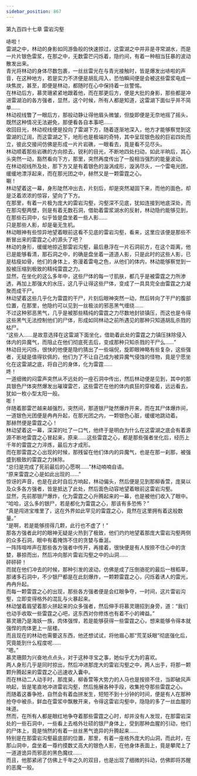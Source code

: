 ```yaml
---
sidebar_position: 867
---
```

 第九百四十七章 雷岩沟壑


哧啦！  
雷湖之中，林动的身影如同游鱼般的快速掠过，这雷湖之中并非是寻常湖水，而是一片片银色雷浆，在那之中，无数雷芒闪烁着，隐约间，有着一种相当狂暴的波动散发出来。  
青光将林动的身体尽数包裹，一丝丝雷光在与青光接触时，皆是爆发出哧啦的声音，在这种地方，若是实力不济便是胡乱闯入，恐怕瞬间便是会被这些雷浆电成一块焦炭，甚至，即便是林动，都随时在心中保持着一丝警惕。  
在林动后方，慕灵珊紧紧地跟着他，而在那更后方，便是大批的身影，那些都是冲进雷湖泊的各方强者，显然，这个时候，所有人都是知道，这雷湖下面似乎并不简单……  
林动视线瞥了一眼后方，那般动静让得他眉头微皱，但旋即便是无奈地摇了摇头，既然这种情况无法避免，那便看各自本事吧……  
收回目光，林动视线便是投向了雷湖下方，随着逐渐地深入，他方才能够察觉到这雷湖的辽阔，而这雷湖之下，地形也是极端的奇特，其中呈现银色般的巨岩四处而立，彼此交接间仿佛是形成一片片岩礁，一眼看去，竟是看不见尽头。  
林动顺着那些岩礁的方向掠去，锐利的目光，不断地四处扫动，如此半晌后，其心头突然一动，豁然看向下方，那里，突然再度传出了一股相当强烈的能量波动。  
在林动视线所及处，那下方又是有着银色的漩涡成形，漩涡尽头，一个雷电光团，缓缓地漂浮起来，而在那光团之中，赫然又是一颗雷霆之心。  
唰！  
林动望着这一幕，身形陡然冲出去，片刻后，却是突然凝固下来，而他的面色，却是泛着浓浓的惊容，望向了下方。  
在那里，有着一片极为庞大的雷岩沟壑，沟壑深不见底，犹如连接到地底深处，而在那沟壑两壁，则是有着无数石洞，借助着雷浆湖水的反射，林动隐约能够见到，在那些石洞中，似乎皆是盘坐着一些人影……  
只是那些人影，却是毫无生机。  
林动眼神有些惊异地望着眼前这看不见底的雷岩沟壑，看来，这里应该便是那些不断冒出来的雷霆之心的源头了吧？  
林动的身形，缓缓地掠近那雷岩沟壑，最后悬浮在一片石洞前方，在这个距离，他已是能够看清，那石洞之中，的确是盘坐着一道道人影，只是此时的这些人影，已是枯瘦如骨，他们的身体上，弥漫着雷电之色，从他们的体内，林动能够察觉到一股被压缩到极致的精纯雷霆之力。  
显然，在坐化的这么多年中，这些尸体的每一寸肌肤，都几乎是被雷霆之力所渗透，再加上那强大的水压，这几乎让得这些尸体，变成了一具具完全由雷霆之力凝聚而成干尸。  
林动望着这些几乎化为雷霆的干尸，片刻后眼神突然一动，然后转向了干尸的腹部位置，在那里，他隐约可以见到一丝极淡的邪恶黑气缠绕……  
不过这种邪恶黑气，几乎是被那些精纯的雷霆之力尽数地封锁镇压，而这也是令得这些黑气无法控制他们的尸体，形成如同林动之前所遇见的那种只知道胡乱杀戮的枯尸。  
“这些人……是故意选择在这雷湖下面坐化，借助着此处的雷霆之力镇压抹除侵入体内的异魔气，而阻止在他们彻底死去后，变成那种只知杀戮的干尸么……”  
林动目光闪烁，很快的他便是隐约猜出了一些端倪，旋即眼神略有些复杂，这些强者，无疑是值得钦佩的，他们为了不让自己成为被异魔气侵蚀的怪物，竟是宁愿坐化在这雷湖之底，将自己的身体，化为雷霆……  
咚！  
一道细微的闷雷声突然从不远处的一座石洞中传出，然后林动便是见到，其中的那具银色尸体突然爆发出璀璨雷芒，这些雷芒在他的体内疯狂的穿梭着，远远看去，犹如一枚小型太阳一般。  
嘭！  
伴随着那雷芒越来越强烈，突然间，那道银尸陡然爆炸开来，而在其尸体爆炸间，一道银色光团便是冉冉升起，在那光团之内，一颗银色心脏，缓缓地跳动着。  
那赫然便是雷霆之心！  
林动望着这一幕，深深的吐了一口气，他终于是明白为什么在这雷湖之底会有着源源不断地雷霆之心冒起来，原来……这些雷霆之心，都是那些强者坐化后，经历上千年的雷霆之力淬炼，最后方才成形。  
而在那雷霆之心出现的时候，那残留在他们体内的异魔气，也是在那一刹那，被强盛到极致的雷霆之力抹除。  
“总归是完成了死前最后的心愿啊……”林动喃喃自语。  
“原来雷霆之心是如此出现的……”  
惊讶的声音，也是在此时自后方响起，林动偏头，然后便是见到那柳香萱，庞昊以及众多各方强者，皆是抵达了此处，然后面色动容地望着眼前这雷岩沟壑。  
显然，先前那银尸爆炸，化为雷霆之心升腾起来的一幕，也是被他们收入了眼中。  
“哈哈，这么多的银尸，若是都化为雷霆之心，那该有多恐怖？”  
“真是闯进宝堆里了，这在外界如此罕见的雷霆之心，竟然在这里拥有着这般数量。”  
“是啊，若是能够捞得几颗，此行也不虚了！”  
那各方强者此时的眼神无疑是火热到了极致，他们灼灼地望着那庞大雷岩沟壑两侧的众多石洞，眼中有着掩饰不住的贪婪与垂涎。  
一阵阵喧哗声在那些各方强者中传开，再接着，很快便是有人按捺不住心中的贪婪，暴掠而出，然后冲向那片雷岩沟壑之中的山洞……  
砰砰砰！  
而就在他们冲去的时候，那种引发的波动，仿佛是成了压倒骆驼的最后一根稻草，那诸多石洞中，不少银尸都是在此刻爆炸，一颗颗雷霆之心，闪烁着诱人的雷光，冉冉升起。  
而每一颗雷霆之心的出现，那些各方强者便是会红眼争夺，一时间，这片雷岩沟壑，立即变得格外的混乱与火暴起来。  
林动皱着眉望着那火拼起来的众多强者，然后伸手将慕灵珊招到身旁，道：“我们也动手收取一些雷霆之心吧，这东西对你修炼也有着不小的裨益。”  
慕灵珊乃是海妖一族，肉体强悍，若是能够获得一些雷霆之心，想来能够令得本就强悍的肉体更上一层楼。  
而且现在的林动也需要这东西，他还想试试，将他眉心那“荒芜妖眼”彻底强化后，究竟能到什么程度呢……  
“嗯。”  
慕灵珊颇为兴奋地点点头，对于这种寻宝之事，她似乎尤为的喜欢。  
两人身形几乎是同时掠出，然后冲进那庞大的雷岩沟壑之中，两人出手，将那一颗颗升腾起来的雷霆之心迅速收入囊中。  
而在林动二人动手时，那庞昊，柳香萱等大势力的人马也是按捺不住，当即破风声响起，皆是笔直地冲进雷岩沟壑，然后施展各种手段，收集抢夺那些雷霆之心。  
而随着这番争抢，自然会有着血拼发生，短短不到十分钟的时间，便是有人在那种抢夺中被杀，鲜血在雷浆中飘散开来，令得这雷岩沟壑中，隐隐的多了一丝血腥的味道。  
然而，在所有人都是眼红地争夺着那些雷霆之心时，却并没有人发现，在那雷岩深处的一些石洞中，一些看上去格外壮硕的银尸身体上，受到那种血腥的引动，他们的尸体上，竟是悄然的有着一丝丝黑气诡异的升腾起来……  
特别是在那雷岩沟壑最底部的位置，那里，有着一座格外庞大的山洞，而此时，在那山洞中，盘坐着一尊约摸数丈高大的银色人影，在他身体表面上，竟是攀爬上了一道道诡异而邪恶的黑色魔纹……  
而且，他那紧闭了仿佛上千年之久的双目，也是出现了细微的抖动，仿佛即将苏醒的恶魔一般。  
  
  
